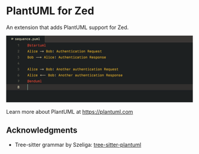 # PlantUML for Zed

An extension that adds PlantUML support for Zed.

<img src="./img/syntax-highlight.png" alt="A snippet of PlantUML code in the Zed editor, with the syntax highlighted" />

Learn more about PlantUML at <https://plantuml.com>

## Acknowledgments

- Tree-sitter grammar by Szeliga: [tree-sitter-plantuml](https://github.com/Szeliga/tree-sitter-plantuml)
